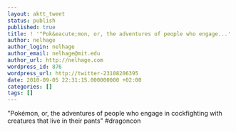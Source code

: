 ```yaml
---
layout: aktt_tweet
status: publish
published: true
title: ! '"Pok&eacute;mon, or, the adventures of people who engage...'
author: nelhage
author_login: nelhage
author_email: nelhage@mit.edu
author_url: http://nelhage.com
wordpress_id: 876
wordpress_url: http://twitter-23108206395
date: 2010-09-05 22:31:15.000000000 +02:00
categories: []
tags: []
---
```

"Pok&eacute;mon, or, the adventures of people who engage in cockfighting with creatures that live in their pants" #dragoncon
